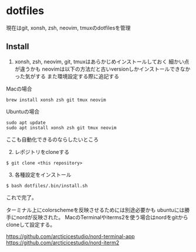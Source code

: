 # dotfiles
現在はgit, xonsh, zsh, neovim, tmuxのdotfilesを管理

## Install

1. xonsh, zsh, neovim, git, tmuxはあらかじめインストールしておく 
細かい点が違うかも
neovimは以下の方法だと古いversionしかインストールできなかった気がする
また環境設定する際に追記する

Macの場合
```
brew install xonsh zsh git tmux neovim
```

Ubuntuの場合
```
sudo apt update
sudo apt install xonsh zsh git tmux neovim
```

ここも自動化できるのならしたいところ

2. レポジトリをcloneする
```
$ git clone <this repository>
```

3. 各種設定をインストール
```
$ bash dotfiles/.bin/install.sh
```
これで完了。

ターミナル上にcolorschemeを反映させるためには別途必要かも
ubuntuには勝手にnordが反映された。
MacのTerminalやiterms2を使う場合はnordをgitからcloneして設定する。

https://github.com/arcticicestudio/nord-terminal-app  
https://github.com/arcticicestudio/nord-iterm2 
